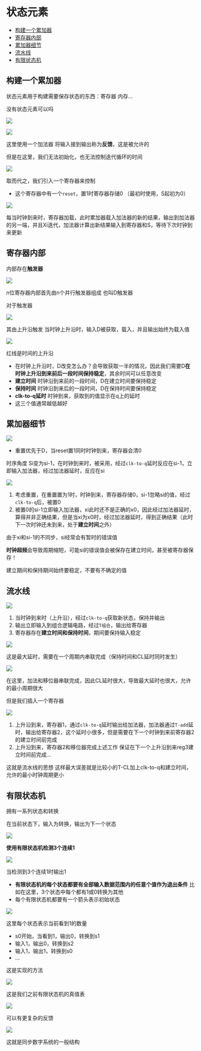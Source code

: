 # 状态元素
 
* [构建一个累加器](#构建一个累加器)
* [寄存器内部](#寄存器内部)
* [累加器细节](#累加器细节)
* [流水线](#流水线)
* [有限状态机](#有限状态机)

## 构建一个累加器

状态元素用于构建需要保存状态的东西：寄存器 内存...

没有状态元素可以吗

![](img/b1b29290.png)

![](img/0dec10fd.png)

这里使用一个加法器 将输入接到输出称为**反馈**，这是被允许的

但是在这里，我们无法初始化，也无法控制迭代循环的时间

![](img/abf88b5c.png)

取而代之，我们引入一个寄存器来控制

* 这个寄存器中有一个`reset`，置1时寄存器存储0 （最初时使用，S起初为0）

![](img/1bf1acfa.png)

每当时钟到来时，寄存器加载，此时累加器载入加法器的新的结果，输出到加法器的另一端，并且Xi迭代，加法器计算出新结果输入到寄存器和S，等待下次时钟到来更新

## 寄存器内部

内部存在**触发器**

![](img/4c85a2a5.png)

n位寄存器内部首先由n个并行触发器组成 也叫D触发器

对于触发器

![](img/e6ff3d96.png)

其由上升沿触发 当时钟上升沿时，输入D被获取，载入，并且输出始终为载入值

![](img/7009150b.png)

红线是时间的上升沿

* 在时钟上升沿时，D改变怎么办？会导致获取一半的情况，因此我们需要D**在时钟上升沿到来前后一段时间保持稳定**，其余时间可以任意改变
* **建立时间** 时钟沿到来前的一段时间，D在建立时间要保持稳定
* **保持时间**  时钟沿到来后的一段时间，D在保持时间要保持稳定
* **clk-to-q延时** 时钟到来，获取到的值显示在q上的延时
* 这三个值通常越低越好

## 累加器细节

![](img/4a4fad8a.png)

* 重置优先于D，当reset置1同时时钟到来，寄存器会清0

时序角度 Si变为si-1，在时钟到来时，被采用，经过`clk-to-q`延时反应在si-1，立即输入加法器，经过加法器延时，反应在si

![](img/9f31b818.png)

1. 考虑重置，在重置置为1时，时钟到来，寄存器存储0，si-1忽略si的值，经过`clk-to-q`后，被置0
2. 被置0的si-1立即输入加法器，xi此时还不是正确的x0，因此经过加法器延时，算得并非正确结果，但是当xi为x0时，经过加法器延时，得到正确结果（此时下一次时钟还未到来，处于**建立时间**之外）

由于xi和si-1的不同步，si经常会有暂时的错误值

**时钟超频**会导致周期缩短，可能si的错误值会被保存在建立时间，甚至被寄存器保存！

建立期间和保持期间始终要稳定，不要有不确定的值

## 流水线

![](img/1698d74b.png)

1. 当时钟到来时（上升沿），经过`clk-to-q`获取新状态，保持并输出
2. 输出立即输入到组合逻辑电路，经过`T组合`，输出给寄存器
3. 寄存器存在**建立时间和保持时间**，期间要保持输入稳定

![](img/77bd819a.png)

这是最大延时，需要在一个周期内串联完成（保持时间和CL延时同时发生）

![](img/18271f8e.png)

在这里，加法和移位器串联完成，因此CL延时很大，导致最大延时也很大，允许的最小周期很大

但是我们插入一个寄存器

![](img/2fd73ff6.png)

1. 上升沿到来，寄存器1，通过`clk-to-q`延时输出给加法器，加法器通过`T-add`延时，输出给寄存器2，这个延时小很多，但是需要在下一个时钟到来前寄存器2的建立时间前完成
2. 上升沿到来，寄存器2和移位器完成上述工作 保证在下一个上升沿到来reg3建立时间前完成...

这就是流水线的思想 这样最大误差就是比较小的T-CL加上clk-to-q和建立时间，允许的最小时钟周期更小

## 有限状态机

拥有一系列状态和转换

在当前状态下，输入为转换，输出为下一个状态

![](img/e55f51fe.png)

**使用有限状态机检测3个连续1**

![](img/b7790293.png)

当检测到3个连续1时输出1

* **有限状态机的每个状态都要有全部输入数据范围内的任意个值作为退出条件** 比如在这里，3个状态中每个都有1或0转换为其他
* 每个有限状态机都要有一个箭头表示初始状态

![](img/53614119.png)

这里每个状态表示当前看到1的数量

* s0开始，当看到1，输出0，转换到s1
* 输入1，输出0，转换到s2
* 输入1，输出1，转换到s0
* ...

这是实现的方法

![](img/257dc623.png)

这是我们之前有限状态机的真值表

![](img/d6fddb64.png)

可以有更复杂的反馈

![](img/35c801b4.png)

这就是同步数字系统的一般结构
